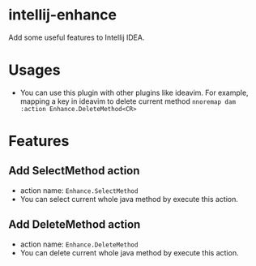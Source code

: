 # intellij-enhance
Add some useful features to Intellij IDEA.

# Usages
- You can use this plugin with other plugins like ideavim.
For example, mapping a key in ideavim to delete current method
`nnoremap dam :action Enhance.DeleteMethod<CR>`

# Features 
## Add SelectMethod action
- action name: `Enhance.SelectMethod`
- You can select current whole java method by execute this action.

## Add DeleteMethod action
- action name: `Enhance.DeleteMethod`
- You can delete current whole java method by execute this action.
